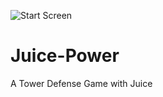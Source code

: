 ![Start Screen](https://github.com/user-attachments/assets/db4eaa30-0429-40a9-8982-4c8a629ea38a)
# Juice-Power
A Tower Defense Game with Juice
